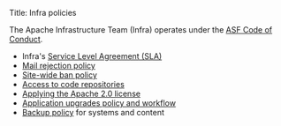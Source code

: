 Title: Infra policies

The Apache Infrastructure Team (Infra) operates under the <a href="https://www.apache.org/foundation/policies/conduct.html" target="_blank">ASF Code of Conduct</a>.

- Infra's [Service Level Agreement (SLA)](sla.html)
- [Mail rejection policy](mail-rejection.html)
- [Site-wide ban policy](infra-ban.html)
- [Access to code repositories](repository-access.html)
- [Applying the Apache 2.0 license](apply-license.html)
- [Application upgrades policy and workflow](app-upgrade-policy.html)
- [Backup policy](backup-policy.html) for systems and content
